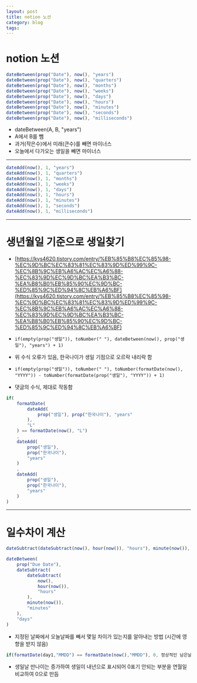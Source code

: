 ```yaml
---
layout: post
title: notion 노션
category: blog
tags: 
---
```



# notion 노션


```javascript
dateBetween(prop("Date"), now(), "years")
dateBetween(prop("Date"), now(), "quarters")
dateBetween(prop("Date"), now(), "months")
dateBetween(prop("Date"), now(), "weeks")
dateBetween(prop("Date"), now(), "days")
dateBetween(prop("Date"), now(), "hours")
dateBetween(prop("Date"), now(), "minutes")
dateBetween(prop("Date"), now(), "seconds")
dateBetween(prop("Date"), now(), "milliseconds")
```

* dateBetween(A, B, "years")
* A에서 B를 뺌
* 과거(작은수)에서 미래(큰수)를 빼면 마이너스
* 오늘에서 다가오는 생일을 빼면 마이너스

---

```javascript
dateAdd(now(), 1, "years")
dateAdd(now(), 1, "quarters")
dateAdd(now(), 1, "months")
dateAdd(now(), 1, "weeks")
dateAdd(now(), 1, "days")
dateAdd(now(), 1, "hours")
dateAdd(now(), 1, "minutes")
dateAdd(now(), 1, "seconds")
dateAdd(now(), 1, "milliseconds")
```

---

# 생년월일 기준으로 생일찾기
* [https://kys4620.tistory.com/entry/%EB%85%B8%EC%85%98-%EC%9D%BC%EC%83%81%EC%83%9D%ED%99%9C-%EC%8B%9C%EB%A6%AC%EC%A6%88-%EC%83%9D%EC%9D%BC%EA%B3%BC-%EA%B8%B0%EB%85%90%EC%9D%BC-%ED%85%9C%ED%94%8C%EB%A6%BF](https://kys4620.tistory.com/entry/%EB%85%B8%EC%85%98-%EC%9D%BC%EC%83%81%EC%83%9D%ED%99%9C-%EC%8B%9C%EB%A6%AC%EC%A6%88-%EC%83%9D%EC%9D%BC%EA%B3%BC-%EA%B8%B0%EB%85%90%EC%9D%BC-%ED%85%9C%ED%94%8C%EB%A6%BF)

* ```if(empty(prop("생일")), toNumber(" "), dateBetween(now(), prop("생일"), "years") + 1)```
* 위 수식 오류가 있음, 한국나이가 생일 기점으로 오르락 내리락 함
* ```if(empty(prop("생일")), toNumber(" "), toNumber(formatDate(now(), "YYYY")) - toNumber(formatDate(prop("생일"), "YYYY")) + 1)```
* 댓글의 수식, 제대로 작동함

```javascript
if(
    formatDate(
        dateAdd(
            prop("생일"), prop("한국나이"), "years"
        ), 
        "L"
    ) == formatDate(now(), "L")
    , 
    dateAdd(
        prop("생일"), 
        prop("한국나이"), 
        "years"
    )
    , 
    dateAdd(
        prop("생일"), 
        prop("한국나이"), 
        "years"
    )
)
```


---

# 일수차이 계산

```javascript
dateSubtract(dateSubtract(now(), hour(now()), "hours"), minute(now()), "minutes")
```

```javascript
dateBetween(
    prop("Due Date"), 
    dateSubtract(
        dateSubtract(
            now(), 
            hour(now()), 
            "hours"
        ), 
        minute(now()), 
        "minutes"
    ),
    "days"
)
```
* 지정된 날짜에서 오늘날짜를 빼서 몇일 차이가 있는지를 알아내는 방법 (시간에 영향을 받지 않음)

```javascript
if(formatDate(day1,"MMDD") == formatDate(now(),"MMDD"), 0, 정상적인 남은날짜 계산 )
```
* 생일날 만나이는 증가하여 생일이 내년으로 표시되어 0표기 안되는 부분을 연월일 비교하여 0으로 만듬